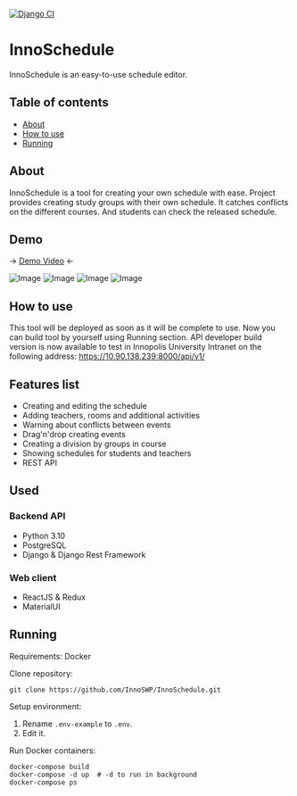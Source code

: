 [![Django CI](https://github.com/InnoSWP/InnoSchedule/actions/workflows/django.yml/badge.svg?branch=master)](https://github.com/InnoSWP/InnoSchedule/actions/workflows/django.yml)

# InnoSchedule
InnoSchedule is an easy-to-use schedule editor.

## Table of contents
- [About](#about)
- [How to use](#how-to-use)
- [Running](#running)

## About
InnoSchedule is a tool for creating your own schedule with ease. Project provides creating study groups with their own schedule. It catches conflicts on the different courses. And students can check the released schedule.

## Demo
 -> [Demo Video](https://www.youtube.com/watch?v=Zn-5mNiuf-M) <-

![Image](https://sun9-69.userapi.com/impf/79BttDiT_79xUQkBRACkLFwaQIZ1nX5J-3pZ5A/ZxLIHtNto9g.jpg?size=1920x1080&quality=96&sign=04f3c283aa9b0086e945572e2a549f7c&type=album)
![Image](https://sun9-62.userapi.com/impf/Hu_K8q-fhevb8gnCzZ-Zb9xP8_ItMpjmfiweCA/SsoyNgX4ONY.jpg?size=1920x1080&quality=96&sign=b6125a7b83425fe0148ac83859eae463&type=album)
![Image](https://sun1.megafon-nn.userapi.com/impf/SJPp8kpNjiaL8KrsaWX3-SWD9wGl3BkNiRUT4g/fIfJ5w5Bgr0.jpg?size=1920x1080&quality=96&sign=0059e727679a3884be6ec96343611a2a&type=album)
![Image](https://sun9-51.userapi.com/impf/xKJUGSq38L9DolYm8Wj0d571lXjAdP3K0j4Lpw/zbKAs4Uc6ok.jpg?size=1920x1080&quality=96&sign=fa56981ff659f1fb6160aebaeb5dd562&type=album)



## How to use
This tool will be deployed as soon as it will be complete to use. Now you can build tool by yourself using Running section. API developer build version is now available to test in Innopolis University Intranet on the following address: https://10.90.138.239:8000/api/v1/

## Features list
 - Creating and editing the schedule
 - Adding teachers, rooms and additional activities
 - Warning about conflicts between events
 - Drag'n'drop creating events
 - Creating a division by groups in course
 - Showing schedules for students and teachers 
 - REST API

## Used

### Backend API
- Python 3.10
- PostgreSQL
- Django & Django Rest Framework

### Web client
- ReactJS & Redux
- MaterialUI

## Running

Requirements:
Docker

Clone repository:
```shell
git clone https://github.com/InnoSWP/InnoSchedule.git
```

Setup environment:
1. Rename `.env-example` to `.env`.
2. Edit it.

Run Docker containers:
```shell
docker-compose build
docker-compose -d up  # -d to run in background
docker-compose ps
```

